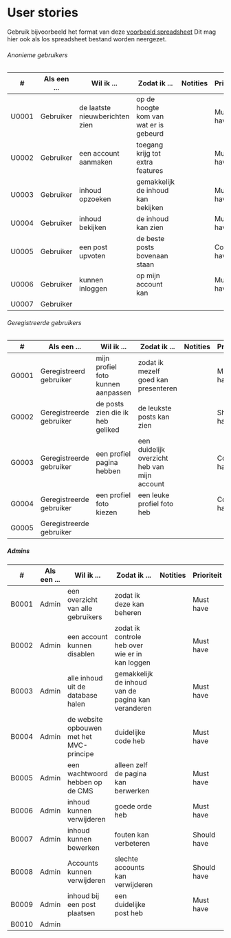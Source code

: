 # User stories

Gebruik bijvoorbeeld het format van deze [voorbeeld spreadsheet]
Dit mag hier ook als los spreadsheet bestand worden neergezet.

[voorbeeld spreadsheet]: <https://www.mountaingoatsoftware.com/blog/a-sample-format-for-a-spreadsheet-based-product-backlog>



###### Anonieme gebruikers

| # | Als een ... | Wil ik ... | Zodat ik ... | Notities | Prioriteit | Status |
| ------ | ------ | ------ | ------ | ------ | ------ | ------ |
| U0001 | Gebruiker | de laatste nieuwberichten zien | op de hoogte kom van wat er is gebeurd | | Must have | TODO |
| U0002 | Gebruiker | een account aanmaken | toegang krijg tot extra features | | Must have | TODO |
| U0003 | Gebruiker | inhoud opzoeken | gemakkelijk de inhoud kan bekijken |  | Must have | TODO |
| U0004 | Gebruiker | inhoud bekijken | de inhoud kan zien |  | Must have | TODO |
| U0005 | Gebruiker | een post upvoten | de beste posts bovenaan staan |  | Could have | TODO |
| U0006 | Gebruiker | kunnen inloggen | op mijn account kan |  | Must have | TODO |
| U0007 | Gebruiker |  |  |  |  | TODO |


###### Geregistreerde gebruikers
| # | Als een ... | Wil ik ... | Zodat ik ... | Notities | Prioriteit | Status |
| ------ | ------ | ------ | ------ | ------ | ------ | ------ |
| G0001 | Geregistreerd gebruiker | mijn profiel foto kunnen aanpassen | zodat ik mezelf goed kan presenteren | | Must have | TODO |
| G0002 | Geregistreerde gebruiker | de posts zien die ik heb geliked | de leukste posts kan zien |  | Should have | TODO |
| G0003 | Geregistreerde gebruiker | een profiel pagina hebben | een duidelijk overzicht heb van mijn account |  | Could have | TODO |
| G0004 | Geregistreerde gebruiker | een profiel foto kiezen | een leuke profiel foto heb |  | Could have | TODO |
| G0005 | Geregistreerde gebruiker |  |  |  |  | TODO |


##### Admins
| # | Als een ... | Wil ik ... | Zodat ik ... | Notities | Prioriteit | Status |
| ------ | ------ | ------ | ------ | ------ | ------ | ------ |
| B0001 | Admin | een overzicht van alle gebruikers | zodat ik deze kan beheren | | Must have | TODO |
| B0002 | Admin | een account kunnen disablen | zodat ik controle heb over wie er in kan loggen | | Must have | TODO |
| B0003 | Admin | alle inhoud uit de database halen | gemakkelijk de inhoud van de pagina kan veranderen |  | Must have | TODO |
| B0004 | Admin | de website opbouwen met het MVC-principe | duidelijke code heb |  | Must have | TODO |
| B0005 | Admin | een wachtwoord hebben op de CMS | alleen zelf de pagina kan berwerken |  | Must have | TODO |
| B0006 | Admin | inhoud kunnen verwijderen | goede orde heb |  | Must have | TODO |
| B0007 | Admin | inhoud kunnen bewerken | fouten kan verbeteren |  | Should have | TODO |
| B0008 | Admin | Accounts kunnen verwijderen | slechte accounts kan verwijderen |  | Should have | TODO |
| B0009 | Admin | inhoud bij een post plaatsen | een duidelijke post heb |  | Must have | TODO |
| B0010 | Admin |  |  |  |  | TODO |



